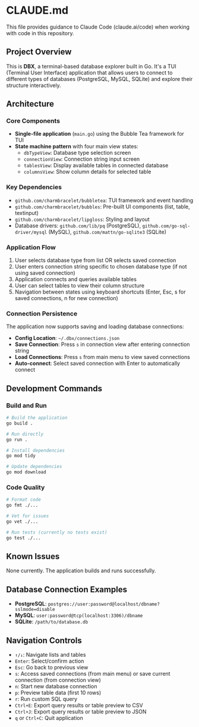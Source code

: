 # CLAUDE.md

This file provides guidance to Claude Code (claude.ai/code) when working with code in this repository.

## Project Overview

This is **DBX**, a terminal-based database explorer built in Go. It's a TUI (Terminal User Interface) application that allows users to connect to different types of databases (PostgreSQL, MySQL, SQLite) and explore their structure interactively.

## Architecture

### Core Components

- **Single-file application** (`main.go`) using the Bubble Tea framework for TUI
- **State machine pattern** with four main view states:
  - `dbTypeView`: Database type selection screen
  - `connectionView`: Connection string input screen  
  - `tablesView`: Display available tables in connected database
  - `columnsView`: Show column details for selected table

### Key Dependencies

- `github.com/charmbracelet/bubbletea`: TUI framework and event handling
- `github.com/charmbracelet/bubbles`: Pre-built UI components (list, table, textinput)
- `github.com/charmbracelet/lipgloss`: Styling and layout
- Database drivers: `github.com/lib/pq` (PostgreSQL), `github.com/go-sql-driver/mysql` (MySQL), `github.com/mattn/go-sqlite3` (SQLite)

### Application Flow

1. User selects database type from list OR selects saved connection
2. User enters connection string specific to chosen database type (if not using saved connection)
3. Application connects and queries available tables
4. User can select tables to view their column structure
5. Navigation between states using keyboard shortcuts (Enter, Esc, s for saved connections, n for new connection)

### Connection Persistence

The application now supports saving and loading database connections:
- **Config Location**: `~/.dbx/connections.json`
- **Save Connection**: Press `s` in connection view after entering connection string
- **Load Connections**: Press `s` from main menu to view saved connections
- **Auto-connect**: Select saved connection with Enter to automatically connect

## Development Commands

### Build and Run
```bash
# Build the application
go build .

# Run directly 
go run .

# Install dependencies
go mod tidy

# Update dependencies
go mod download
```

### Code Quality
```bash
# Format code
go fmt ./...

# Vet for issues
go vet ./...

# Run tests (currently no tests exist)
go test ./...
```

## Known Issues

None currently. The application builds and runs successfully.

## Database Connection Examples

- **PostgreSQL**: `postgres://user:password@localhost/dbname?sslmode=disable`
- **MySQL**: `user:password@tcp(localhost:3306)/dbname`  
- **SQLite**: `/path/to/database.db`

## Navigation Controls

- `↑/↓`: Navigate lists and tables
- `Enter`: Select/confirm action
- `Esc`: Go back to previous view
- `s`: Access saved connections (from main menu) or save current connection (from connection view)
- `n`: Start new database connection
- `p`: Preview table data (first 10 rows)
- `r`: Run custom SQL query
- `Ctrl+E`: Export query results or table preview to CSV
- `Ctrl+J`: Export query results or table preview to JSON
- `q` or `Ctrl+C`: Quit application